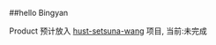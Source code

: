 ##hello Bingyan

Product 预计放入 [hust-setsuna-wang](https://github.com/lxx2013/hust-setsuna.wang) 项目, 当前:未完成